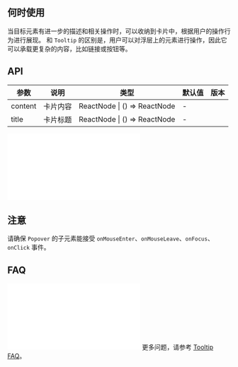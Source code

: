 ## 何时使用
当目标元素有进一步的描述和相关操作时，可以收纳到卡片中，根据用户的操作行为进行展现。
和 `Tooltip` 的区别是，用户可以对浮层上的元素进行操作，因此它可以承载更复杂的内容，比如链接或按钮等。
## API
| 参数    | 说明     | 类型                         | 默认值 | 版本 |
| ------- | -------- | ---------------------------- | ------ | ---- |
| content | 卡片内容 | ReactNode \| () => ReactNode | -      |      |
| title   | 卡片标题 | ReactNode \| () => ReactNode | -      |      |
<!-- 共同的 API -->
<embed src="../tooltip/shared/sharedProps.zh-CN.md"></embed>
## 注意
请确保 `Popover` 的子元素能接受 `onMouseEnter`、`onMouseLeave`、`onFocus`、`onClick` 事件。
## FAQ
<embed src="../tooltip/shared/sharedFAQ.zh-CN.md"></embed>
更多问题，请参考 [Tooltip FAQ](/components/tooltip-cn#faq)。
